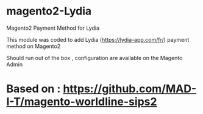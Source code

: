 # magento2-Lydia
Magento2 Payment Method for Lydia

This module was coded to add Lydia (https://lydia-app.com/fr/) payment method on Magento2

Should run out of the box , configuration are available on the Magento Admin

# Based on : https://github.com/MAD-I-T/magento-worldline-sips2
